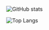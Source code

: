 ![GitHub stats](https://github-readme-stats.vercel.app/api?username=TNTksals&show_icons=true&theme=ayu-mirage&hide_border=true)

![Top Langs](https://github-readme-stats.vercel.app/api/top-langs/?username=TNTksals&layout=compact&theme=ayu-mirage&hide_border=true)
